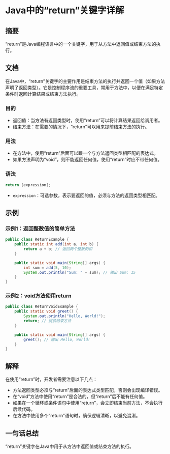 <!--
Meta Description: # Java中的“return”关键字详解 ## 摘要 “return”是Java编程语言中的一个关键字，用于从方法中返回值或结束方法的执行。 ## 文档 在Java中，“return”关键字的主要作用是结束方法的执行并返回一个值（如果方法声明了返回类型）。它是控制程序流的重要工具，常用于方法中，以...
Meta Keywords: return, public, void, static, int
-->

# Java中的“return”关键字详解

## 摘要
“return”是Java编程语言中的一个关键字，用于从方法中返回值或结束方法的执行。

## 文档
在Java中，“return”关键字的主要作用是结束方法的执行并返回一个值（如果方法声明了返回类型）。它是控制程序流的重要工具，常用于方法中，以便在满足特定条件时返回计算结果或结束方法执行。

### 目的
- 返回值：当方法有返回类型时，使用“return”可以将计算结果返回给调用者。
- 结束方法：在需要的情况下，“return”可以用来提前结束方法的执行。

### 用法
- 在方法中，使用“return”后面可以跟一个与方法返回类型相匹配的表达式。
- 如果方法声明为“void”，则不能返回任何值，使用“return”时应不带任何值。

### 语法
```java
return [expression];
```
- `expression`：可选参数，表示要返回的值，必须与方法的返回类型相匹配。

## 示例
### 示例1：返回整数值的简单方法
```java
public class ReturnExample {
    public static int add(int a, int b) {
        return a + b; // 返回两个整数的和
    }

    public static void main(String[] args) {
        int sum = add(5, 10);
        System.out.println("Sum: " + sum); // 输出 Sum: 15
    }
}
```

### 示例2：void方法使用return
```java
public class ReturnVoidExample {
    public static void greet() {
        System.out.println("Hello, World!");
        return; // 提前结束方法
    }

    public static void main(String[] args) {
        greet(); // 输出 Hello, World!
    }
}
```

## 解释
在使用“return”时，开发者需要注意以下几点：
- 方法返回类型必须与“return”后面的表达式类型匹配，否则会出现编译错误。
- 在“void”方法中使用“return”是合法的，但“return”后不能有任何值。
- 如果在一个循环或条件语句中使用“return”，会立即结束当前方法，不会执行后续代码。
- 在方法中使用多个“return”语句时，确保逻辑清晰，以避免混淆。

## 一句话总结
“return”关键字在Java中用于从方法中返回值或结束方法的执行。